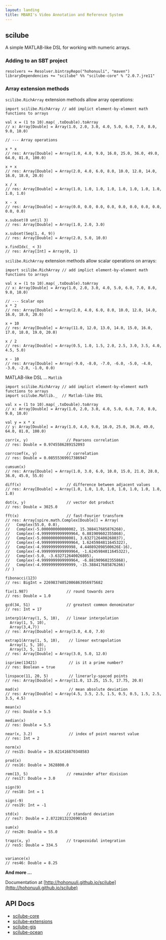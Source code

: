 ```yaml
---
layout: landing
title: MBARI's Video Annotation and Reference System
---
```


## scilube

A simple MATLAB-like DSL for working with numeric arrays.

### Adding to an SBT project

```
resolvers += Resolver.bintrayRepo("hohonuuli", "maven")
libraryDependencies += "scilube" %% "scilube-core" % "2.0.7.jre11"
```

### Array extension methods

`scilibe.RichArray` extension methods allow array operations:

```
import scilibe.RichArray // add implict element-by-element math functions to arrays

val x = (1 to 10).map(_.toDouble).toArray
// x: Array[Double] = Array(1.0, 2.0, 3.0, 4.0, 5.0, 6.0, 7.0, 8.0, 9.0, 10.0)

// --- Array operations

x * x
// res: Array[Double] = Array(1.0, 4.0, 9.0, 16.0, 25.0, 36.0, 49.0, 64.0, 81.0, 100.0)

x + x
// res: Array[Double] = Array(2.0, 4.0, 6.0, 8.0, 10.0, 12.0, 14.0, 16.0, 18.0, 20.0)

x / x
// res: Array[Double] = Array(1.0, 1.0, 1.0, 1.0, 1.0, 1.0, 1.0, 1.0, 1.0, 1.0)

x - x
// res: Array[Double] = Array(0.0, 0.0, 0.0, 0.0, 0.0, 0.0, 0.0, 0.0, 0.0, 0.0)

x.subset(0 until 3)
// res: Array[Double] = Array(1.0, 2.0, 3.0)

x.subset(Seq(1, 4, 9))
// res: Array[Double] = Array(2.0, 5.0, 10.0)

x.findIdx(_ < 3)
// res: Array[Int] = Array(0, 1)
```

`scilibe.RichArray` extension methods allow scalar operations on arrays:

```
import scilibe.RichArray // add implict element-by-element math functions to arrays

val x = (1 to 10).map(_.toDouble).toArray
// x: Array[Double] = Array(1.0, 2.0, 3.0, 4.0, 5.0, 6.0, 7.0, 8.0, 9.0, 10.0)

// --- Scalar ops
x * 2
// res: Array[Double] = Array(2.0, 4.0, 6.0, 8.0, 10.0, 12.0, 14.0, 16.0, 18.0, 20.0)

x + 10
// res: Array[Double] = Array(11.0, 12.0, 13.0, 14.0, 15.0, 16.0, 17.0, 18.0, 19.0, 20.0)

x / 2
// res: Array[Double] = Array(0.5, 1.0, 1.5, 2.0, 2.5, 3.0, 3.5, 4.0, 4.5, 5.0)

x - 10
// res: Array[Double] = Array(-9.0, -8.0, -7.0, -6.0, -5.0, -4.0, -3.0, -2.0, -1.0, 0.0)

```

MATLAB-like DSL ... `Matlib`

```
import scilibe.RichArray // add implict element-by-element math functions to arrays
import scilube.Matlib._  // Matlab-like DSL

val x = (1 to 10).map(_.toDouble).toArray
// x: Array[Double] = Array(1.0, 2.0, 3.0, 4.0, 5.0, 6.0, 7.0, 8.0, 9.0, 10.0)

val y = x * x
// y: Array[Double] = Array(1.0, 4.0, 9.0, 16.0, 25.0, 36.0, 49.0, 64.0, 81.0, 100.0)

corr(x, y)                 // Pearsons correlation
// res: Double = 0.9745586289152093

corrcoef(x, y)             // correlation
// res: Double = 0.08555369917386947

cumsum(x)
// res: Array[Double] = Array(1.0, 3.0, 6.0, 10.0, 15.0, 21.0, 28.0, 36.0, 45.0, 55.0)

diff(x)                    // difference between adjacent values
// res: Array[Double] = Array(1.0, 1.0, 1.0, 1.0, 1.0, 1.0, 1.0, 1.0, 1.0)

dot(x, y)                  // vector dot product
// res: Double = 3025.0

fft(x)                     // fast-Fourier transform
// res: Array[spire.math.Complex[Double]] = Array(
//   Complex(55.0, 0.0),
//   Complex(-5.000000000000002, 15.388417685876268),
//   Complex(-4.9999999999999964, 6.881909602355868),
//   Complex(-5.000000000000001, 3.6327126400268037),
//   Complex(-4.9999999999999964, 1.6245984811645322),
//   Complex(-4.999999999999998, 4.440892098500626E-16),
//   Complex(-4.9999999999999964, -1.6245984811645322),
//   Complex(-5.0, -3.632712640026805),
//   Complex(-4.9999999999999964, -6.881909602355868),
//   Complex(-4.999999999999999, -15.388417685876266)
// )

fibonacci(123)
// res: BigInt = 22698374052006863956975682

fix(1.987)                 // round towards zero
// res: Double = 1.0

gcd(34, 51)                // greatest common denominator
// res: Int = 17

interp1(Array(1, 5, 10),   // linear interpolation
  Array(1, 5, 10), 
  Array(3,4,7))
// res: Array[Double] = Array(3.0, 4.0, 7.0)

extrap1(Array(1, 5, 10),    // linear extrapolation
  Array(1, 5, 10), 
  Array(3, 5, 12))
// res: Array[Double] = Array(3.0, 5.0, 12.0)

isprime(13421)              // is it a prime number?
// res: Boolean = true

linspace(11, 20, 5)         // linerarly-spaced points
// res: Array[Double] = Array(11.0, 13.25, 15.5, 17.75, 20.0)

mad(x)                      // mean absolute deviation
// res: Array[Double] = Array(4.5, 3.5, 2.5, 1.5, 0.5, 0.5, 1.5, 2.5, 3.5, 4.5)

mean(x)
// res: Double = 5.5

median(x)
// res: Double = 5.5

near(x, 3.2)                // index of point nearest value
// res: Int = 2

norm(x)
// res15: Double = 19.621416870348583

prod(x)
// res16: Double = 3628800.0

rem(13, 5)                 // remainder after division
// res17: Double = 3.0

sign(9)
// res18: Int = 1

sign(-9)
// res19: Int = -1

std(x)                     // standard deviation
// res7: Double = 2.8722813232690143

sum(x)
// res20: Double = 55.0

trapz(x, y)                // trapezoidal integration
// res5: Double = 334.5


variance(x)
// res46: Double = 8.25
```

__And more ...__


Documentation at [http://hohonuuli.github.io/scilube](http://hohonuuli.github.io/scilube)


## API Docs
- [scilube-core](https://hohonuuli.github.io/scilube/apidocs/scilube-core/api)
- [scilube-extensions](https://hohonuuli.github.io/scilube/apidocs/scilube-extensions/api)
- [scilube-gis](https://hohonuuli.github.io/scilube/apidocs/scilube-gis/api)
- [scilube-ocean](https://hohonuuli.github.io/scilube/apidocs/scilube-ocean/api)

